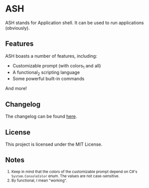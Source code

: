 # ASH

ASH stands for Application shell. It can be used to run applications (obviously).

## Features

ASH boasts a number of features, including:

- Customizable prompt (with colors<sub>1</sub> and all)
- A functional<sub>2</sub> scripting language
- Some powerful built-in commands

And more!

## Changelog

The changelog can be found [here](CHANGELOG.md).

## License

This project is licensed under the MIT License.

## Notes

<sup>

1. Keep in mind that the colors of the customizable prompt depend on C#'s `System.ConsoleColor` enum. The values are not case-sensitive.  
2. By functional, I mean "working".  

</sup>
